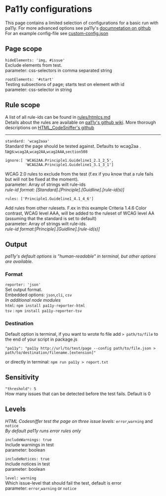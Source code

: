 # Pa11y configurations
This page contains a limited selection of configurations for a basic run with
pa11y. For more advanced options see pa11y's [documnetation on github](https://github.com/pa11y/pa11y#configuration)<br>
For an example config-file see [custom-config.json](../../examples/pa11y/custom-config.json) 


## Page scope

``` hideElements: 'img, #issue' ```<br>
Exclude elements from test.<br>
parameter: css-selectors in comma separated string
    
``` rootElements: '#start' ``` <br>
Testing subsections of page; starts test on element with id<br>
parameter: css-selector in string

## Rule scope
A list of all rule-ids can be found in [rules/htmlcs.md](../../rules/htmlcs.md) <br>
Details about the rules are available on [pa11y's github wiki](https://github.com/pa11y/pa11y/wiki/HTML-CodeSniffer-Rules).
More thorough descriptions on [HTML_CodeSniffer's github](http://squizlabs.github.io/HTML_CodeSniffer/Standards/WCAG2/)
<hr>

````standard: 'wcag2aaa'````<br>
Standard the page should be tested against. Defaults to wcag2aa
.<br>
tags:```wcag2A```,```wcag2AA```,```wcag2AAA```,```section508```


```
ignore:[ 'WCAG2AA.Principle1.Guideline1_2.1_2_5',
         'WCAG2AA.Principle1.Guideline1_3.1_3_1']
```
WCAG 2.0 rules to exclude from the test (f.ex if you know that a rule fails but
will not be fixed at the moment).<br> 
parameter: Array of strings wilt rule-ids<br>
<em>rule-id format: [Standard].[Principle].[Guidline].[rule-id(s)]</em>


```
rules: ['Principle1.Guideline1_4.1_4_6']
```
Add rules from other rulesets. F.ex in this example Criteria 1.4.6 Color contrast, WCAG level AAA, will be added to the ruleset
of WCAG level AA (assuming that the standard is set to default)<br>
parameter: Array of strings wilt rule-ids.<br> 
<em>rule-id format:[Principle].[Guidline].[rule-id(s)] </em>

## Output
<em>pa11y's default options is "human-readable" in terminal, but other options are available.</em>

### Format
```reporter: 'json'``` <br>
Set output format.<br>
Embedded options: ````json````,```cli```, ```csv```<br>
<em>In additional node modules</em><br>
````html````: ```npm install pa11y-reporter-html```<br>
```tsv``` : ```npm install pa11y-reporter-tsv```

### Destination
Default option is terminal, if you want to wrote fo file add ```> path/to/file```
to the end of your script in package.js<br>
```
"pa11y": "pa11y http://url/to/test/page --config path/to/file.json > path/to/destination/filename.[extension]"
```

or directly in terminal: ```npm run pa11y > report.txt```

## Sensitivity

``` "threshold": 5 ```<br>
How many issues that can be detected before the test fails. Default is 0

## Levels
<em>HTML Codesniffer test the page on three issue levels:</em>
```error```,```warning``` and ```notice```
<br><em>By default pa11y runs error rules only</em>

```includeWarnings: true```<br>
Include warnings in test<br>
parameter: boolean

```includeNotices: true ```<br>
Include notices in test<br>
parameter: boolean

```level: warning ```<br>
Which issue-level that should fail the test, default is error<br>
parameter: ```error```,```warning``` or ```notice```


